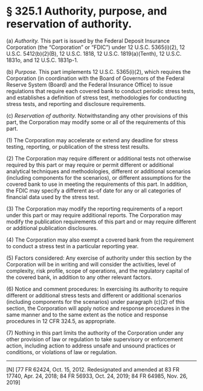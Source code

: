 # § 325.1   Authority, purpose, and reservation of authority.

(a) *Authority.* This part is issued by the Federal Deposit Insurance Corporation (the “Corporation” or “FDIC”) under 12 U.S.C. 5365(i)(2), 12 U.S.C. 5412(b)(2)(B), 12 U.S.C. 1818, 12 U.S.C. 1819(a)(Tenth), 12 U.S.C. 1831o, and 12 U.S.C. 1831p-1.


(b) *Purpose.* This part implements 12 U.S.C. 5365(i)(2), which requires the Corporation (in coordination with the Board of Governors of the Federal Reserve System (Board) and the Federal Insurance Office) to issue regulations that require each covered bank to conduct periodic stress tests, and establishes a definition of stress test, methodologies for conducting stress tests, and reporting and disclosure requirements.


(c) *Reservation of authority.* Notwithstanding any other provisions of this part, the Corporation may modify some or all of the requirements of this part.


(1) The Corporation may accelerate or extend any deadline for stress testing, reporting, or publication of the stress test results.


(2) The Corporation may require different or additional tests not otherwise required by this part or may require or permit different or additional analytical techniques and methodologies, different or additional scenarios (including components for the scenarios), or different assumptions for the covered bank to use in meeting the requirements of this part. In addition, the FDIC may specify a different as-of date for any or all categories of financial data used by the stress test.


(3) The Corporation may modify the reporting requirements of a report under this part or may require additional reports. The Corporation may modify the publication requirements of this part and or may require different or additional publication disclosures.


(4) The Corporation may also exempt a covered bank from the requirement to conduct a stress test in a particular reporting year.


(5) Factors considered: Any exercise of authority under this section by the Corporation will be in writing and will consider the activities, level of complexity, risk profile, scope of operations, and the regulatory capital of the covered bank, in addition to any other relevant factors.


(6) Notice and comment procedures: In exercising its authority to require different or additional stress tests and different or additional scenarios (including components for the scenarios) under paragraph (c)(2) of this section, the Corporation will apply notice and response procedures in the same manner and to the same extent as the notice and response procedures in 12 CFR 324.5, as appropriate.


(7) Nothing in this part limits the authority of the Corporation under any other provision of law or regulation to take supervisory or enforcement action, including action to address unsafe and unsound practices or conditions, or violations of law or regulation.



---

[N] [77 FR 62424, Oct. 15, 2012. Redesignated and amended at 83 FR 17740, Apr. 24, 2018; 84 FR 56933, Oct. 24, 2019; 84 FR 64985, Nov. 26, 2019]




